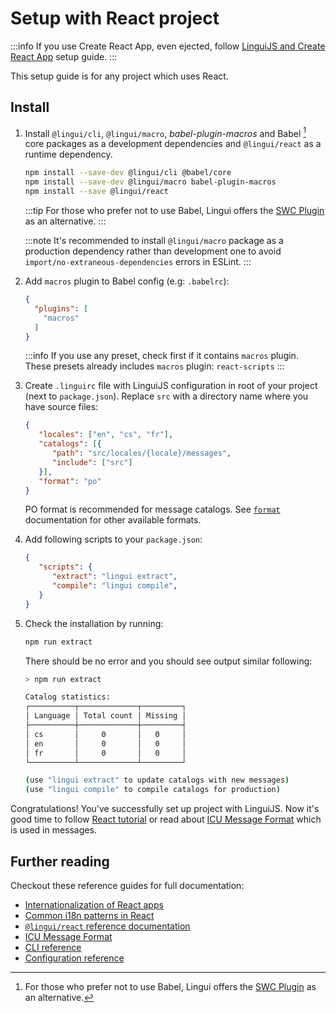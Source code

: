 # Setup with React project

:::info
If you use Create React App, even ejected, follow [LinguiJS and Create React App](/docs/tutorials/setup-cra.md) setup guide.
:::

This setup guide is for any project which uses React.

## Install

1.  Install `@lingui/cli`, `@lingui/macro`, *babel-plugin-macros* and Babel [^1] core packages as a development dependencies and `@lingui/react` as a runtime dependency.

    ```bash npm2yarn
    npm install --save-dev @lingui/cli @babel/core
    npm install --save-dev @lingui/macro babel-plugin-macros
    npm install --save @lingui/react
    ```

    :::tip
    For those who prefer not to use Babel, Lingui offers the [SWC Plugin](/docs/ref/swc-plugin.md) as an alternative.
    :::

    :::note
    It's recommended to install `@lingui/macro` package as a production dependency rather than development one to avoid `import/no-extraneous-dependencies`  errors in ESLint.
    :::

2.  Add `macros` plugin to Babel config (e.g: `.babelrc`):

    ``` json
    {
      "plugins": [
        "macros"
      ]
    }
    ```

    :::info
    If you use any preset, check first if it contains `macros` plugin. These presets already includes `macros` plugin: `react-scripts`
    :::

3.  Create `.linguirc` file with LinguiJS configuration in root of your project (next to `package.json`). Replace `src` with a directory name where you have source files:

    ```json title=".linguirc"
    {
       "locales": ["en", "cs", "fr"],
       "catalogs": [{
          "path": "src/locales/{locale}/messages",
          "include": ["src"]
       }],
       "format": "po"
    }
    ```

    PO format is recommended for message catalogs. See [`format`](/docs/ref/catalog-formats.md) documentation for other available formats.

4.  Add following scripts to your `package.json`:

    ```json title="package.json"
    {
       "scripts": {
          "extract": "lingui extract",
          "compile": "lingui compile",
       }
    }
    ```

5.  Check the installation by running:

    ```bash npm2yarn
    npm run extract
    ```

    There should be no error and you should see output similar following:

    ```bash npm2yarn
    > npm run extract

    Catalog statistics:
    ┌──────────┬─────────────┬─────────┐
    │ Language │ Total count │ Missing │
    ├──────────┼─────────────┼─────────┤
    │ cs       │     0       │   0     │
    │ en       │     0       │   0     │
    │ fr       │     0       │   0     │
    └──────────┴─────────────┴─────────┘

    (use "lingui extract" to update catalogs with new messages)
    (use "lingui compile" to compile catalogs for production)
    ```

Congratulations! You've successfully set up project with LinguiJS. Now it's good time to follow [React tutorial](/docs/tutorials/react.md) or read about [ICU Message Format](/docs/ref/message-format.md) which is used in messages.

## Further reading

Checkout these reference guides for full documentation:

-   [Internationalization of React apps](/docs/tutorials/react.md)
-   [Common i18n patterns in React](/docs/tutorials/react-patterns.md)
-   [`@lingui/react` reference documentation](/docs/ref/react.md)
-   [ICU Message Format](/docs/ref/message-format.md)
-   [CLI reference](/docs/ref/cli.md)
-   [Configuration reference](/docs/ref/conf.md)

[^1]: For those who prefer not to use Babel, Lingui offers the [SWC Plugin](/docs/ref/swc-plugin.md) as an alternative.
